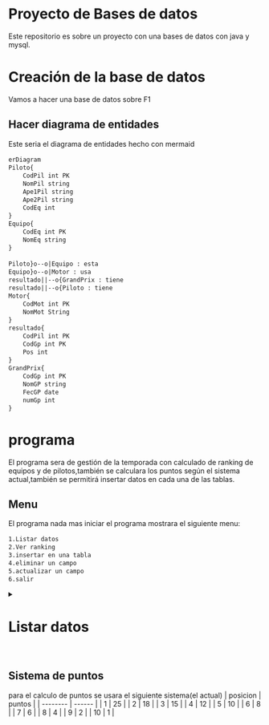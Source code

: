 # Proyecto de Bases de datos
Este repositorio es sobre un proyecto con una bases de datos con java y mysql.
# Creación de la base de datos
Vamos a hacer una base de datos sobre F1
## Hacer diagrama de entidades
Este seria el diagrama de entidades hecho con mermaid
```mermaid
erDiagram
Piloto{
    CodPil int PK
    NomPil string
    Ape1Pil string
    Ape2Pil string 
    CodEq int
}
Equipo{
    CodEq int PK
    NomEq string
}

Piloto}o--o|Equipo : esta
Equipo}o--o|Motor : usa
resultado||--o{GrandPrix : tiene
resultado||--o{Piloto : tiene
Motor{
    CodMot int PK
    NomMot String
}
resultado{
    CodPil int PK
    CodGp int PK
    Pos int
}
GrandPrix{
    CodGp int PK
    NomGP string
    FecGP date
    numGp int
}
```
# programa
El programa sera de gestión de la temporada con calculado de ranking de equipos y de pilotos,también se calculara los puntos según el sistema actual,también se permitirá insertar datos en cada una de las tablas.
## Menu
El programa nada mas iniciar el programa mostrara el siguiente menu:
```
1.Listar datos
2.Ver ranking
3.insertar en una tabla 
4.eliminar un campo
5.actualizar un campo
6.salir
```
<details>
  <summary><h1>Listar datos<h1></summary>
  La función de listar datos abrirá el siguiente submenu preguntando que datos quieres mostrar:

  ```
  1.pilotos
  2.Equipos
  3.Motor
  4.Resultados
  5.GPs
  ```
  a continuación enseñare que hace cada uno de los apartados
  <details>
  <summary><h2>Pilotos<h2></summary>
  en este menu se mostrara otro submenu preguntando como lo quieres listar 

  ```
  1.Listar todos los pilotos
  2.Listar los pilotos de un equipo
  ```
  a continuación enseñare que hace cada uno de los apartados
  <details>
  <summary><h3>Listar todos los pilotos</h3></summary>
  este mostrara todos los pilotos de la tabla pilotos de la siguiente manera

  ![ejemplolistartodpil](img/listartodoslospil.png)<br>
  (no se ven todos los pilotos porque hay deslizar para verlos todos)
  </details>
  <details>
  <summary><h3>Listar los pilotos de un equipo</h3></summary>
  Esta opción mostraras los pilotos agrupados por equipo de la siguiente manera:

  ![alt text](img/listarpiloporeq.png)
  </details>
  
  </details>
  <details>
  <summary><h2>Equipos</h2></summary>
  Esta opción muestra todos los equipos de la siguiente manera:

  ![alt text](img/listareq.png)

  </details>
  <details>
  <summary><h2>Motores</h2></summary>
  Esta opción devuelve todos los motores de la siguiente manera:

  ![alt text](img/listarmot.png)
  </details>
  <details>
  <summary><h2>Resultados</h2></summary>
  Al darle te sale el siguiente menu:

  ```
  1.Listar resultados de un gp
  2.Listar resultados de un piloto
  ```
  a continuación enseñare que hace cada uno de los apartados
  <details>
  <summary><h3>Listar resultados de un gp</h3></summary>
  Te pide el código del GP y te pone una confirmación:
  

  ![alt text](img/confirmarcodgp.png)<br>
  tras lo cual te pone los resultados del gp
  ![alt text](img/resporgp.png)
  </details>
  <details>
  <summary><h3>Listar resultados de un piloto</h3></summary>
  
  </details>
  </details>
  </details>
</details>

## Sistema de puntos
para el calculo de puntos se usara el siguiente sistema(el actual)
| posicion | puntos |
| -------- | ------ |
| 1        | 25     |
| 2        | 18     |
| 3        | 15     |
| 4        | 12     |
| 5        | 10     |
| 6        | 8      |
| 7        | 6      |
| 8        | 4      |
| 9        | 2      |
| 10       | 1      |
